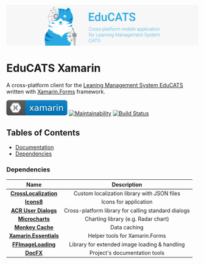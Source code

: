 [![EduCATS](./graphics/banner.png)](https://educats.bntu.by/)

# EduCATS Xamarin

A cross-platform client for the [Leaning Management System EduCATS](https://github.com/hawkrai/lmsystem) written with [Xamarin.Forms](https://github.com/xamarin/Xamarin.Forms) framework.

[![Framework](./graphics/badge-xamarin.svg)](https://github.com/xamarin/Xamarin.Forms)
[![Maintainability](https://api.codeclimate.com/v1/badges/6365134f4e3ce083fe15/maintainability)](https://codeclimate.com/github/IlyaLehchylin/educats-xamarin/maintainability)
[![Build Status](https://app.bitrise.io/app/40deffc8ec9f68cb/status.svg?token=lad_Hoh-bh7sdRhCkidZjQ&branch=develop)](https://app.bitrise.io/app/40deffc8ec9f68cb)

## Tables of Contents

* [Documentation](https://ilyalehchylin.github.io/educats-xamarin/)
* [Dependencies](#dependencies)

### Dependencies

| Name                                                                      | Description                                           |
| :---:                                                                     | :---:                                                 |
| **[CrossLocalization](https://github.com/nyxbull/CrossLocalization)**     | Custom localization library with JSON files           |
| **[Icons8](https://icons8.com/)**                                         | Icons for application                                 |
| **[ACR User Dialogs](https://github.com/aritchie/userdialogs)**           | Cross-platform library for calling standard dialogs |
| **[Microcharts](https://github.com/dotnet-ad/Microcharts)**               | Charting library (e.g. Radar chart)                   |
| **[Monkey Cache](https://github.com/jamesmontemagno/monkey-cache)**       | Data caching                                         |
| **[Xamarin.Essentials](https://docs.microsoft.com/xamarin/essentials/)**  | Helper tools for Xamarin.Forms                       |
| **[FFImageLoading](https://github.com/luberda-molinet/FFImageLoading)**   | Library for extended image loading & handling         |
| **[DocFX](https://github.com/dotnet/docfx)**  						  	| Project's documentation tools	  		               |
